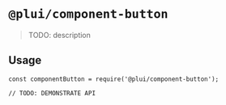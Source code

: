 # `@plui/component-button`

> TODO: description

## Usage

```
const componentButton = require('@plui/component-button');

// TODO: DEMONSTRATE API
```
